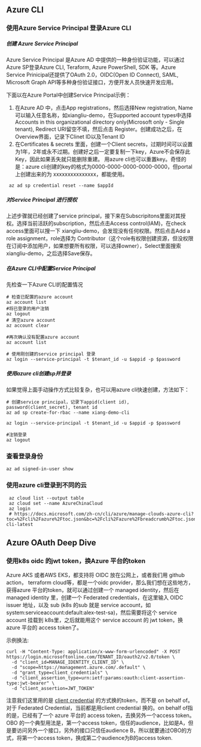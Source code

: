 ## Azure CLI
### 使用Azure Service Principal 登录Azure CLI
##### 创建 Azure Service Principal 
Azure Service Principal 是Azure AD 中提供的一种身份验证功能，可以通过Azure SP登录Azure CLI, Teraform, Azure PowerShell, SDK 等。Azure Service Prinicipal还提供了OAuth 2.0，OIDC(Open ID Connect), SAML, Microsoft Graph API等多种身份验证接口，方便开发人员快速开发应用。

下面以在Azure Portal中创建Service Principal示例：
1. 在Azure AD 中，点击App registrations，然后选择New registration, Name 可以输入任意名称，如xiangliu-demo，在Supported account types中选择Accounts in this organizational directory only(Microsoft only - Single tenant), Redirect URI留空不填，然后点击 Register。创建成功之后，在Overview界面，记录下Clinet ID以及Tenant ID
2. 在Certificates & secrets 里面，创建一个Client secrets，过期时间可以设置为1年，2年或永不过期。创建好之后一定要复制一下key，Azure不会保存此Key，因此如果丢失就只能删除重建。
用azure cli也可以重置key。奇怪的是：azure cli创建的key的格式为0000-0000-0000-0000-0000，但portal上创建出来的为 xxxxxxxxxxxxxxx，都能使用。
```
 az ad sp credential reset --name $appId
```
##### 对Service Principal 进行授权
上述步骤就已经创建了service principal，接下来在Subscripitons里面对其授权。选择当前活跃的subscription，然后点击Access control(IAM)，在check access里面可以搜一下 xiangliu-demo，会发现没有任何权限。然后点击Add a role assignment，role选择为 Contributor（这个role有权限创建资源，但没权限在订阅中添加用户，如果想要所有权限，可以选择owner），Select里面搜索xiangliu-demo，之后选择Save保存。

##### 在Azure CLI中配置Service Principal
先检查一下Azure CLI的配置情况
```
# 检查已配置的azure account
az account list
#将已登录的用户注销
az logout
# 清空azure account
az account clear

#再次确认没有配置azure account
az account list

# 使用刚创建的service principal 登录
az login --service-principal -t $tenant_id -u $appid -p $password
```

##### 使用azure cli创建sp并登录
如果觉得上面手动操作方式比较复杂，也可以用azure cli快速创建，方法如下：
```
# 创建service principal，记录下appid(client id), password(client_secret), tenant id
az ad sp create-for-rbac --name xiang-demo-cli

az login --service-principal -t $tenant_id -u $appid -p $password

#注销登录
az logout

```

### 查看登录身份
```
az ad signed-in-user show
```
### 使用azure cli登录到不同的云
```
 az cloud list --output table
 az cloud set --name AzureChinaCloud
 az login
 # https://docs.microsoft.com/zh-cn/cli/azure/manage-clouds-azure-cli?toc=%2Fcli%2Fazure%2Ftoc.json&bc=%2Fcli%2Fazure%2Fbreadcrumb%2Ftoc.json&view=azure-cli-latest
```

## Azure OAuth Deep Dive
### 使用k8s oidc 的jwt token，换Azure 平台的token
Azure AKS 或者AWS EKS，都支持将 OIDC 放在公网上，或者我们用 github action， terraform cloud等，都是一个oidc provider，那么我们想在这些地方，获得azure 平台的token，就可以通过创建一个 managed identity，然后在 managed identity 里，创建一个 Federated credentials，在这里输入 OIDC issuer 地址，以及 sub (k8s 的sub 就是 service account，如 system:serviceaccount:default:alex-test-sa)，然后需要将这个 service account 挂载到 k8s里，之后就能用这个 service account 的 jwt token，换azure 平台的 access token了。  

示例换法:  
```shell
curl -H "Content-Type: application/x-www-form-urlencoded" -X POST https://login.microsoftonline.com/TENANT_ID/oauth2/v2.0/token \
  -d "client_id=MANAGE_IDENTITY_CLIENT_ID" \
  -d "scope=https://management.azure.com/.default" \
  -d "grant_type=client_credentials" \
  -d "client_assertion_type=urn:ietf:params:oauth:client-assertion-type:jwt-bearer" \
  -d "client_assertion=JWT_TOKEN"
```

注意我们这里用的是 [client credential](https://learn.microsoft.com/en-us/entra/identity-platform/v2-oauth2-client-creds-grant-flow#third-case-access-token-request-with-a-federated-credential) 的方式换的token，而不是 on behalf of。对于 Federated Credential，当前都是用client credential  换的。on behalf of指的是，已经有了一个 azure 平台的 access token，去换另外一个access token。OBO 的一个典型用法是，第一个access token，信任的audience，比如是A，但是要访问另外一个接口，另外的接口只信任audience B，所以就要通过OBO的方式，将第一个access token，换成第二个audience为B的access token.

